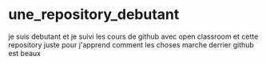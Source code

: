 # une_repository_debutant
je suis debutant et je suivi les cours de github avec open classroom et cette repository juste pour j'apprend comment les choses marche derrier
github est beaux

